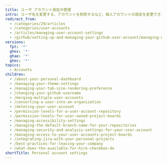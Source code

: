 ```yaml
---
title: ユーザ アカウント設定の管理
intro: ユーザ名を変更する、アカウントを削除するなど、個人アカウントの設定を変更できます。
redirect_from:
  - /categories/29/articles
  - /categories/user-accounts
  - /articles/managing-user-account-settings
  - /github/setting-up-and-managing-your-github-user-account/managing-user-account-settings
versions:
  fpt: '*'
  ghes: '*'
  ghae: '*'
  ghec: '*'
topics:
  - Accounts
children:
  - /about-your-personal-dashboard
  - /managing-your-theme-settings
  - /managing-your-tab-size-rendering-preference
  - /changing-your-github-username
  - /merging-multiple-user-accounts
  - /converting-a-user-into-an-organization
  - /deleting-your-user-account
  - /permission-levels-for-a-user-account-repository
  - /permission-levels-for-user-owned-project-boards
  - /managing-accessibility-settings
  - /managing-the-default-branch-name-for-your-repositories
  - /managing-security-and-analysis-settings-for-your-user-account
  - /managing-access-to-your-user-accounts-project-boards
  - /integrating-jira-with-your-personal-projects
  - /best-practices-for-leaving-your-company
  - /what-does-the-available-for-hire-checkbox-do
shortTitle: Personal account settings
---
```


